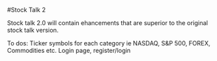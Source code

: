 #Stock Talk 2

Stock talk 2.0 will contain ehancements that are superior to the original stock talk version.

To dos:
Ticker symbols for each category ie NASDAQ, S&P 500, FOREX, Commodities etc.
Login page, register/login